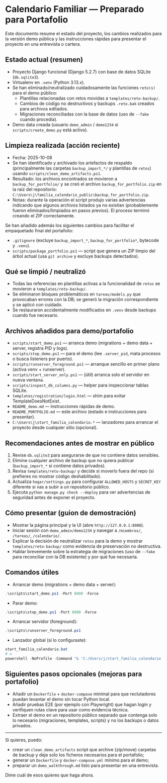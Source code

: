 # Calendario Familiar — Preparado para Portafolio

Este documento resume el estado del proyecto, los cambios realizados para la versión demo pública y las instrucciones rápidas para presentar el proyecto en una entrevista o cartera.

## Estado actual (resumen)
- Proyecto Django funcional (Django 5.2.7) con base de datos SQLite (`db.sqlite3`).
- Virtualenv en `.venv` (Python 3.13.x).
- Se han eliminado/neutralizado cuidadosamente las funciones `reto(s)` para el demo público:
  - Plantillas relacionadas con retos movidas a `templates/reto-backup/`.
  - Cambios de código no destructivos y backups `.reto.bak` creados para archivos editados.
  - Migraciones reconciliadas con la base de datos (uso de `--fake` cuando procedía).
- Demo data creada (usuario `demo_admin` / `demo1234` si `scripts/create_demo.py` está activo).

## Limpieza realizada (acción reciente)

- Fecha: 2025-10-08
- Se han identificado y archivado los artefactos de respaldo (principalmente las carpetas `backup_import_*/` y plantillas de `retos`) usando `scripts/clean_demo_artifacts.ps1`.
- Resultado: los archivos encontrados se movieron a `backup_for_portfolio/` y se creó el archivo `backup_for_portfolio.zip` en la raíz del repositorio: `C:\Users\j\familia_calendario_public\backup_for_portfolio.zip`.
- Notas: durante la operación el script produjo varias advertencias indicando que algunos archivos listados ya no existían (probablemente fueron eliminados/limpiados en pasos previos). El proceso terminó creando el ZIP correctamente.

Se han añadido además los siguientes cambios para facilitar el empaquetado final del portafolio:

- `.gitignore` (excluye `backup_import_*`, `backup_for_portfolio*`, bytecode y `.venv`).
- `scripts/package_portfolio.ps1` — script que genera un ZIP limpio del árbol actual (usa `git archive` y excluye backups detectados).


## Qué se limpió / neutralizó
- Todas las referencias en plantillas activas a la funcionalidad de `retos` se movieron a `templates/reto-backup/`.
- Se eliminaron bloques problemáticos en `tareas/models.py` que provocaban errores con la DB; se generó la migración correspondiente y se aplicó con cuidado.
- Se restauraron accidentalmente modificados en `.venv` desde backups cuando fue necesario.

## Archivos añadidos para demo/portafolio
- `scripts/start_demo.ps1` — arranca demo (migrations + demo data + server, registra PID y logs).
- `scripts/stop_demo.ps1` — para el demo (lee `.server_pid`, mata procesos o busca listeners por puerto).
- `scripts/runserver_foreground.ps1` — arranque sencillo en primer plano (activa venv + runserver).
- `scripts/start_server_only.ps1` — (útil) arranca solo el servidor en nueva ventana.
- `scripts/inspect_db_columns.py` — helper para inspeccionar tablas SQLite.
- `templates/registration/login.html` — shim para evitar TemplateDoesNotExist.
- `README_demo.md` — instrucciones rápidas de demo.
- `README_PORTFOLIO.md` — este archivo (estado e instrucciones para presentar).
- `C:\Users\j\start_familia_calendario.*` — lanzadores para arrancar el proyecto desde cualquier sitio (opcional).

## Recomendaciones antes de mostrar en público
1. Revise `db.sqlite3` para asegurarse de que no contiene datos sensibles.
2. Elimine cualquier archivo de backup que no quiera publicar (`backup_import_*` si contiene datos privados).
3. Revisa `templates/reto-backup/` y decide si moverlo fuera del repo (si prefieres no mostrar código deshabilitado).
4. Actualiza `hogar/settings.py` para configurar `ALLOWED_HOSTS` y `SECRET_KEY` diferente si vas a subir a un repositorio público.
5. Ejecuta `python manage.py check --deploy` para ver advertencias de seguridad antes de exponer el proyecto.

## Cómo presentar (guion de demostración)
- Mostrar la página principal y la UI (abre `http://127.0.0.1:8000`).
- Iniciar sesión con `demo_admin/demo1234` y navegar a `/miembros/`, `/tareas/`, `/calendario/`.
- Explicar la decisión de neutralizar `retos` para la demo y mostrar `templates/reto-backup/` como evidencia de preservación no destructiva.
- Hablar brevemente sobre la estrategia de migraciones (uso de `--fake` para reconciliar con la DB existente) y por qué fue necesaria.

## Comandos útiles
- Arrancar demo (migrations + demo data + server):
```powershell
.\scripts\start_demo.ps1 -Port 8000 -Force
```
- Parar demo:
```powershell
.\scripts\stop_demo.ps1 -Port 8000 -Force
```
- Arrancar servidor (foreground):
```powershell
.\scripts\runserver_foreground.ps1
```
- Lanzador global (si lo configuraste):
```powershell
start_familia_calendario.bat
# o
powershell -NoProfile -Command "& 'C:/Users/j/start_familia_calendario.ps1'"
```

## Siguientes pasos opcionales (mejoras para portafolio)
- Añadir un `Dockerfile` + `docker-compose` minimal para que reclutadores puedan levantar el demo sin tocar Python local.
- Añadir pruebas E2E (por ejemplo con Playwright) que hagan login y verifiquen rutas clave para usar como evidencia técnica.
- Extraer el demo en un repositorio público separado que contenga solo lo necesario (migraciones, templates, scripts) y no los backups o datos privados.

---

Si quieres, puedo:
- crear un `clean_demo_artifacts` script que archive (zip/move) carpetas de backup y deje solo los ficheros necesarios para el portafolio;
- generar un `Dockerfile` y `docker-compose.yml` mínimo para el demo;
- preparar un `demo_walkthrough.md` listo para presentar en una entrevista.

Dime cuál de esos quieres que haga ahora.
